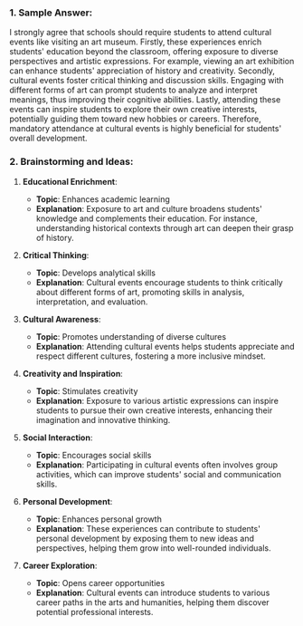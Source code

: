 ### 1. Sample Answer:

I strongly agree that schools should require students to attend cultural events like visiting an art museum. Firstly, these experiences enrich students' education beyond the classroom, offering exposure to diverse perspectives and artistic expressions. For example, viewing an art exhibition can enhance students' appreciation of history and creativity. Secondly, cultural events foster critical thinking and discussion skills. Engaging with different forms of art can prompt students to analyze and interpret meanings, thus improving their cognitive abilities. Lastly, attending these events can inspire students to explore their own creative interests, potentially guiding them toward new hobbies or careers. Therefore, mandatory attendance at cultural events is highly beneficial for students' overall development.

### 2. Brainstorming and Ideas:

1. **Educational Enrichment**:
   - **Topic**: Enhances academic learning
   - **Explanation**: Exposure to art and culture broadens students' knowledge and complements their education. For instance, understanding historical contexts through art can deepen their grasp of history.

2. **Critical Thinking**:
   - **Topic**: Develops analytical skills
   - **Explanation**: Cultural events encourage students to think critically about different forms of art, promoting skills in analysis, interpretation, and evaluation.

3. **Cultural Awareness**:
   - **Topic**: Promotes understanding of diverse cultures
   - **Explanation**: Attending cultural events helps students appreciate and respect different cultures, fostering a more inclusive mindset.

4. **Creativity and Inspiration**:
   - **Topic**: Stimulates creativity
   - **Explanation**: Exposure to various artistic expressions can inspire students to pursue their own creative interests, enhancing their imagination and innovative thinking.

5. **Social Interaction**:
   - **Topic**: Encourages social skills
   - **Explanation**: Participating in cultural events often involves group activities, which can improve students' social and communication skills.

6. **Personal Development**:
   - **Topic**: Enhances personal growth
   - **Explanation**: These experiences can contribute to students' personal development by exposing them to new ideas and perspectives, helping them grow into well-rounded individuals.

7. **Career Exploration**:
   - **Topic**: Opens career opportunities
   - **Explanation**: Cultural events can introduce students to various career paths in the arts and humanities, helping them discover potential professional interests.